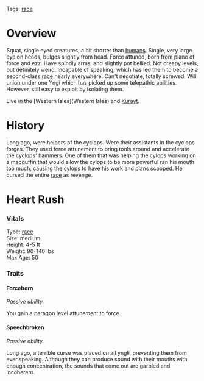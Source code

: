 Tags: [race](Races)

# Overview

Squat, single eyed creatures, a bit shorter than [humans](Humans). Single, very large eye on heads, bulges slightly from head. Force attuned, born from plane of force and ezz. Have spindly arms, and slightly pot bellied. Not creepy levels, but definitely weird. Incapable of speaking, which has led them to become a second-class [race](Races) nearly everywhere. Can't negotiate, totally screwed. Will union under one Yngi which has picked up some telepathic abilities. However, still easy to exploit by isolating them.

Live in the [Western Isles](Western Isles) and [Kurayt](Kurayt).

# History

Long ago, were helpers of the cyclops. Were their assistants in the cyclops forges. They used force attunement to bring tools around and accelerate the cyclops' hammers. One of them that was helping the cylops working on a macguffin that would allow the cylops to be more powerful ran his mouth too much, causing the cylops to have his work and plans scooped. He cursed the entire [race](Races) as revenge.

# Heart Rush

### Vitals
Type: [race](Races)  
Size: medium  
Height: 4-5 ft  
Weight: 90-140 lbs  
Max Age: 50  

### Traits

#### Forceborn
*Passive ability.*

You gain a paragon level attunement to force. 

#### Speechbroken
*Passive ability.*

Long ago, a terrible curse was placed on all yngli, preventing them from ever speaking. Although they can produce sound with their mouths with enough concentration, the sounds that come out are garbled and incoherent.